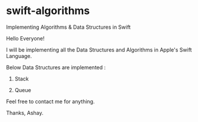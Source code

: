# swift-algorithms
Implementing Algorithms &amp; Data Structures in Swift

Hello Everyone!

I will be implementing all the Data Structures and Algorithms in Apple's Swift Language.

Below Data Structures are implemented : 

1. Stack

2. Queue

Feel free to contact me for anything.

Thanks,
Ashay.
